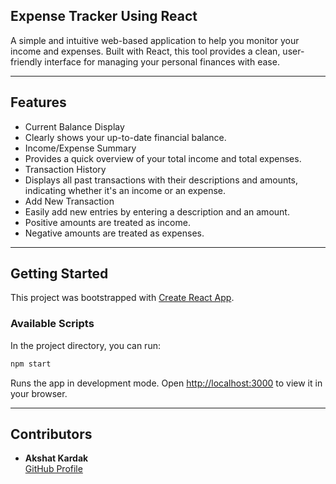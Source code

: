 ## Expense Tracker Using React
A simple and intuitive web-based application to help you monitor your income and expenses. Built with React, this tool provides a clean, user-friendly interface for managing your personal finances with ease.

---

## Features

- Current Balance Display
- Clearly shows your up-to-date financial balance.
- Income/Expense Summary
- Provides a quick overview of your total income and total expenses.
- Transaction History
- Displays all past transactions with their descriptions and amounts, indicating whether it's an income or an expense.
- Add New Transaction
- Easily add new entries by entering a description and an amount.
- Positive amounts are treated as income.
- Negative amounts are treated as expenses.


---

## Getting Started

This project was bootstrapped with [Create React App](https://create-react-app.dev/).

### Available Scripts

In the project directory, you can run:

```bash
npm start
```

Runs the app in development mode. Open [http://localhost:3000](http://localhost:3000) to view it in your browser.

---

## Contributors

- **Akshat Kardak**  
  [GitHub Profile](https://github.com/AkshatKardak)

